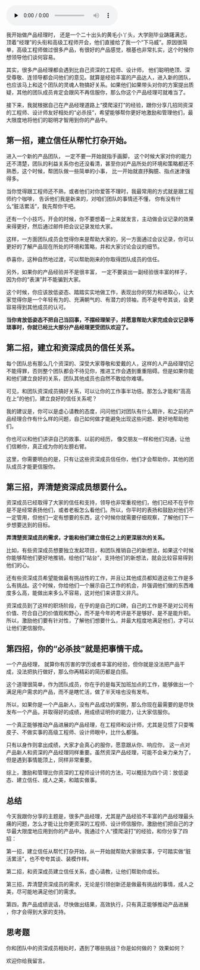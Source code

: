 <audio id="audio" title="27 | 如何激励和管理比你资深的工程师、设计师？" controls="" preload="none"><source id="mp3" src="https://static001.geekbang.org/resource/audio/9a/8e/9ae04856da0dfaf342d92d8db8a4ef8e.mp3"></audio>

我开始做产品经理时， 还是一个二十出头的黄毛小丫头，大学刚毕业踌躇满志，顶着“经理”的头衔和高级工程师开会，他们直接给了我一个“下马威”。原因很简单，高级工程师做过很多产品，有很好的产品感觉，根基也非常扎实，这个时候你想领导他们谈何容易。

其实，很多产品经理都会遇到比自己资深的工程师、设计师， 他们聪明绝顶、深受尊敬、连领导都会问他们的意见。就算是经验丰富的产品达人，进入新的团队，也应该马上和这个团队的灵魂人物搞好关系。如果他们如果带头对你的方案提出质疑，其他的团队成员肯定会跟风不再信服你，那么你这个产品经理可就难当了。

接下来，我就根据自己在产品经理道路上“摸爬滚打”的经验，跟你分享几招同资深的工程师、设计师友好相处的“必杀技”，希望能够帮你更好地激励和管理他们，最大限度地将他们的聪明才智用到你的产品中。

## 第一招，建立信任从帮忙打杂开始。

进入一个新的产品团队， 一定不要一开始就指手画脚， 这个时候大家对你的能力还不清楚，团队的利益关系你也还没看清，甚至你对产品所处的环境和策略都还不熟悉，这个时候，帮团队做一些简单的小事， 比一开始就直抒胸臆、指点迷津强得多。

当你觉得跟工程师还不熟，或者他们对你爱答不理时，我最常用的方式就是跟工程师约个咖啡， 告诉他们我是新来的，对咱们团队的事情还不懂， 你有没有什么“脏活累活”，我先帮你干吧。

还有一个小技巧，开会的时候，你不要想着一上来就发言，主动做会议记录的效果来得更好，然后通过邮件把会议记录发给大家。

这样，一方面团队成员会觉得你来是帮助大家的，另一方面通过会议记录，你可以更好的了解产品现在所处的环境和策略，并和大家讨论会议的细节。

恭喜你，这种自然地过渡，可以帮助刚来的你取得团队成员的信任。

另外，如果你的产品经验并不是很丰富， 一定不要装出一副经验很丰富的样子，因为你的“表演”并不能骗到大家。

这个时候，你应该放低姿态、踏踏实实地做工作，表现出你的努力和进取心，让大家觉得你是一个年轻有为的、充满朝气的、有潜力的领袖，而不是夸夸其谈，会更容易得到其他成员的认可。

**当你肯放低姿态不把自己当回事，不摆经理架子，并愿意帮助大家完成会议记录等琐事时，你就已经比大部分产品经理更受团队欢迎了。**

## 第二招，建立和资深成员的信任关系。

每个团队总有那么几个资深的、深受大家尊敬和爱戴的人，这样的人产品经理切记不能得罪，否则整个团队都会不待见你，推进工作会遇到重重阻碍。但是如果你能和他们建立良好的关系，团队其他成员也自然不敢给你难堪。

可见，和团队资深成员搞好关系，可以让你的工作事半功倍。那怎么才能和“高高在上”的他们，建立良好的信任关系呢？

我的建议是，你可以是虚心请教的态度，问问他们对团队有什么期许，和之前的产品经理合作有什么样的问题，自己如何做才能避免出现这些问题、更好地帮助他们。

你也可以和他们讲讲自己的故事、以前的经历， 像交朋友一样和他们沟通，让他们信赖你，真正成为你的左膀右臂。

这里，你需要明白的是，只有让这些资深成员信任你，他们才会帮助你，其他的团队成员才能更信服你。

## 第三招，弄清楚资深成员想要什么。

资深成员已经取得了大家的信任和支持，领导也非常重视他们，他们已经不在乎你是不是经常表扬他们，或者老板怎么看他们。所以，你平时的表扬和鼓励对他们不一定管用，但他们一定有想要的东西，这个时候你就需要仔细观察，了解他们下一步想要达到的目标。

**弄清楚资深成员的需求，才能和他们建立信任之上的更深层次的关系。**

比如，有些资深成员想要独立发起项目，和团队推销自己的新想法，如果这个时候你能够帮他们更好地推销，给他们“站台”，支持他们的新想法，就会比较容易得到他们的心。

还有些资深成员希望能做最有挑战性的工作，并且让其他成员都知道这些工作是多么有挑战。这个时候，你给他们一个展示自己工作的机会，并强调他们做的东西难度多么高，能做出来多么不容易，这对他们来讲意义非凡。

资深成员到了这样的职场阶段，在乎的是自己的口碑，自己的工作是不是对公司有价值、符合自己的价值观和野心，而不是今年的考评是不是够好、是不是能升职。所以，激励他们要有针对性，了解他们想要什么，并最大程度地满足他们，才可以让他们更信服你。

## 第四招，你的“必杀技”就是把事情干成。

一个产品经理， 就算你有厉害的学历或者丰富的经验，但你就是没法把产品干成，没法把执行做好，那么你再精彩的简历都是白搭。

这个道理很简单，作为团队成员，你在乎的是每天加班加点的工作，能够做出一个满足用户需求的产品，而不是瞎忙活，做了半天啥也没有发布。

所以，如果你是一个产品新人，没有产品成功的案例，那么你现在最需要的是尽快发布一个产品，并取得好的成绩，用成绩证明你的能力，让大家信服你。

一个真正能够推动产品进展的产品经理，在工程师和设计师，尤其是见惯了只耍嘴皮子、不做实事的高级工程师、设计师眼中，比什么都强。

只有以身作则拿出成绩，大家才会真心的服你，愿意跟从你、响应你， 这一点对产品新人和资深的产品经理同样重要。虽然资深产品经理，可能不会亲力亲为了，但是遇到事情能顶上，同样非常重要。

综上，激励和管理比你资深的工程师设计师的方法，可以概括为四个词：放低姿态、建立信任、成人之美，和踏实做事。

## 总结

今天我跟你分享的主题是，很多产品经理，尤其是产品经验不丰富的产品经理最头痛的问题，怎么才能让比你更资深的工程师、设计师信服你，激励他们把自己的才华最大限度地应用到你的产品中。我通过个人“摸爬滚打”的经验，和你分享了四招：

第一招，建立信任从帮忙打杂开始，从一开始就帮助大家做实事，宁可踏实做“脏活累活”，也不夸夸其谈、装模作样。

第二招，和资深成员建立信任关系，虚心请教，让他们帮助你成长。

第三招，弄清楚资深成员的需求，无论是引领创新还是做最有挑战的事情，成人之美，尽可能地满足他们的需求。

第四，靠产品成绩说话，尽快做出结果，高效执行，只有真正能够推动产品进展 ，你才会得到大家的支持。

## 思考题

你和团队中的资深成员相处时，遇到了哪些挑战？你是如何做的？ 效果如何？

欢迎你给我留言。

